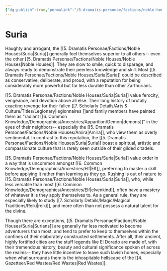 ```yaml
---
{"dg-publish":true,"permalink":"/5-dramatis-personae/factions/noble-houses/suria/","noteIcon":""}
---
```


# Suria

Haughty and arrogant, the [[5. Dramatis Personae/Factions/Noble Houses/Suria\|Suria]] generally feel themselves superior to all others-- even the other [[5. Dramatis Personae/Factions/Noble Houses/Noble Houses\|Noble Houses]]. They are slow to smile, quick to disparage, and always ready to demonstrate their peerless knowledge and skill. Most [[5. Dramatis Personae/Factions/Noble Houses/Suria\|Suria]] could be described as conservative, deliberate, and proud, with a reputation for being considerably more powerful but far less durable than other Zarthurians.

[[5. Dramatis Personae/Factions/Noble Houses/Suria\|Suria]] value ferocity, vengeance, and devotion above all else. Their long history of brutally exacting revenge for their fallen [[7. Scholarly Details/Arts & Culture/Titles/Legionary\|legionnaires ]]and family members have painted them as "radiant [[6. Common Knowledge/Demographics/Ancestries/Apparition/Demon\|demons]]" in the eyes of their neighbors-- especially the [[5. Dramatis Personae/Factions/Noble Houses/Amira\|Amira]], who view them as overly sentimental. In contrast to this reputation, the [[5. Dramatis Personae/Factions/Noble Houses/Suria\|Suria]] boast a spiritual, artistic and compassionate culture that is rarely seen outside of their gilded citadels. 

[[5. Dramatis Personae/Factions/Noble Houses/Suria\|Suria]] value order in a way that is uncommon amongst [[6. Common Knowledge/Demographics/Ancestries/Elf\|Elf]], preferring to master a skill before applying it rather than learning as they go. Rushing is out of nature to [[5. Dramatis Personae/Factions/Noble Houses/Suria\|Suria]], who, while less versatile than most [[6. Common Knowledge/Demographics/Ancestries/Elf\|elvenkind]], often have a mastery of whatever it is they apply themselves to. As a general rule, they are especially likely to study [[7. Scholarly Details/Magic/Magical Traditions/Reiki\|reiki]], and more often than not possess a natural talent for the divine. 

Though there are exceptions, [[5. Dramatis Personae/Factions/Noble Houses/Suria\|Surians]] are generally far less motivated to become adventurers than most, and tend to prefer to keep to themselves within the confines of their elaborately constructed settlements. After all, their ancient, highly fortified cities are the stuff legends like El Dorado are made of, with their tremendous history, beauty and cultural significance spoken of across the realms-- they have little incentive to leave such lavish homes, especially when what surrounds them is the inhospitable hellscape of the [[4. Gazetteer/Red Wastes/Red Wastes\|Red Wastes]]. 



